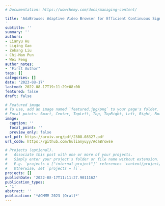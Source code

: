 ```yaml
---
# Documentation: https://wowchemy.com/docs/managing-content/

title: 'AdaBrowse: Adaptive Video Browser for Efficient Continuous Sign Language Recognition
'
subtitle: ''
summary: ''
authors:
- Lianyu Hu 
- Liqing Gao
- Zekang Liu
- Chi-Man Pun
- Wei Feng
author_notes:
- "First Author"
tags: []
categories: []
date: '2023-08-17'
lastmod: 2022-08-17T19:11:29+08:00
featured: false
draft: false

# Featured image
# To use, add an image named `featured.jpg/png` to your page's folder.
# Focal points: Smart, Center, TopLeft, Top, TopRight, Left, Right, BottomLeft, Bottom, BottomRight.
image:
  caption: ''
  focal_point: ''
  preview_only: false
url_pdf: https://arxiv.org/pdf/2308.08327.pdf
url_code: https://github.com/hulianyuyy/AdaBrowse

# Projects (optional).
#   Associate this post with one or more of your projects.
#   Simply enter your project's folder or file name without extension.
#   E.g. `projects = ["internal-project"]` references `content/project/deep-learning/index.md`.
#   Otherwise, set `projects = []`.
projects: []
publishDate: '2022-08-17T11:11:27.901116Z'
publication_types:
- '1'
abstract: ''
publication: '*ACMMM 2023 (Oral)*'
---
```

